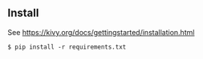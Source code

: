 ## Install

See https://kivy.org/docs/gettingstarted/installation.html

```
$ pip install -r requirements.txt
```
